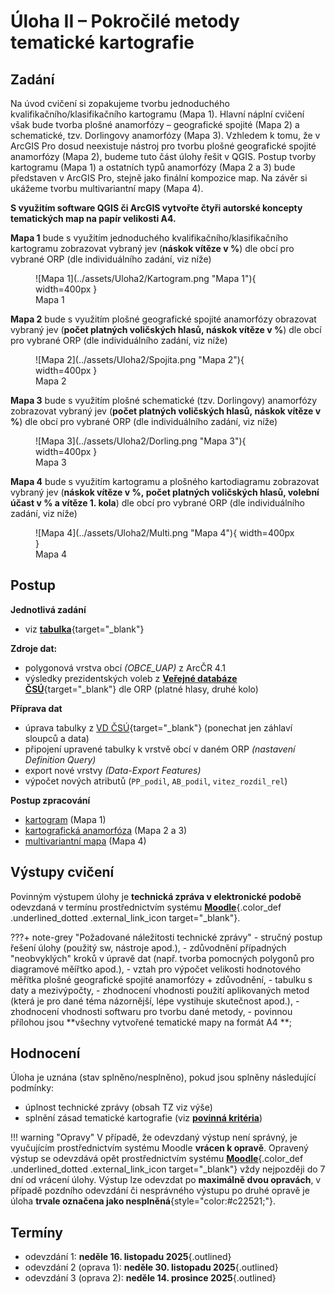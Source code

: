 # Úloha II – Pokročilé metody tematické kartografie

## Zadání 

Na úvod cvičení si zopakujeme tvorbu jednoduchého kvalifikačního/klasifikačního kartogramu (Mapa 1). Hlavní náplní cvičení však bude tvorba plošné anamorfózy – geografické spojité (Mapa 2) a schematické, tzv. Dorlingovy anamorfózy (Mapa 3). Vzhledem k tomu, že v ArcGIS Pro dosud neexistuje nástroj pro tvorbu plošné geografické spojité anamorfózy (Mapa 2), budeme tuto část úlohy řešit v QGIS. Postup tvorby kartogramu (Mapa 1) a ostatních typů anamorfózy (Mapa 2 a 3) bude představen v ArcGIS Pro, stejně jako finální kompozice map. Na závěr si ukážeme tvorbu multivariantní mapy (Mapa 4).

**S využitím software QGIS či ArcGIS vytvořte čtyři autorské koncepty tematických map na papír velikosti A4.**

**Mapa 1** bude s využitím jednoduchého kvalifikačního/klasifikačního kartogramu zobrazovat vybraný jev (**náskok vítěze v %**) dle obcí pro vybrané ORP (dle individuálního zadání, viz níže)

<figure markdown>
  ![Mapa 1](../assets/Uloha2/Kartogram.png "Mapa 1"){ width=400px }
  <figcaption>Mapa 1</figcaption>
</figure>

**Mapa 2** bude s využitím plošné geografické spojité anamorfózy obrazovat vybraný jev (**počet platných voličských hlasů, náskok vítěze v %**) dle obcí pro vybrané ORP (dle individuálního zadání, viz níže)

<figure markdown>
  ![Mapa 2](../assets/Uloha2/Spojita.png "Mapa 2"){ width=400px }
  <figcaption>Mapa 2</figcaption>
</figure>

**Mapa 3** bude s využitím plošné schematické (tzv. Dorlingovy) anamorfózy zobrazovat vybraný jev (**počet platných voličských hlasů, náskok vítěze v %**) dle obcí pro vybrané ORP (dle individuálního zadání, viz níže)

<figure markdown>
  ![Mapa 3](../assets/Uloha2/Dorling.png "Mapa 3"){ width=400px }
  <figcaption>Mapa 3</figcaption>
</figure>

**Mapa 4** bude s využitím kartogramu a plošného kartodiagramu zobrazovat vybraný jev (**náskok vítěze v %, počet platných voličských hlasů, volební účast v % a vítěze 1.  kola**) dle obcí pro vybrané ORP (dle individuálního zadání, viz níže)

<figure markdown>
  ![Mapa 4](../assets/Uloha2/Multi.png "Mapa 4"){ width=400px }
  <figcaption>Mapa 4</figcaption>
</figure>


## Postup

**Jednotlivá zadání**

-   viz [**tabulka**](https://docs.google.com/spreadsheets/d/1JDwojVnjUDCn3zh-XFYTTY4zu7iO2vEfEV0_wXXACT0/edit?gid=1292987354){target="_blank"}

**Zdroje dat:**

-   polygonová vrstva obcí *(OBCE_UAP)* z ArcČR 4.1
-   výsledky prezidentských voleb z [**Veřejné databáze ČSÚ**](https://vdb.czso.cz/vdbvo2/faces/cs/index.jsf?page=vystup-objekt-parametry&z=T&f=TABULKA&sp=A&skupId=5033&katalog=34015&pvo=VOLDPR202302-OB-OR&str=v103&v=v101__VOLKOLO__1059__1){target="_blank"} dle ORP (platné hlasy, druhé kolo)

**Příprava dat**

-   úprava tabulky z [VD ČSÚ](https://vdb.czso.cz/vdbvo2/faces/cs/index.jsf?page=vystup-objekt-parametry&z=T&f=TABULKA&sp=A&skupId=5033&katalog=34015&pvo=VOLDPR202302-OB-OR&str=v103&v=v101__VOLKOLO__1059__1){target="_blank"} (ponechat jen záhlaví sloupců a data) 
-   připojení upravené tabulky k vrstvě obcí v daném ORP *(nastavení Definition Query)*
-   export nové vrstvy *(Data-Export Features)*
-   výpočet nových atributů (`PP_podil`, `AB_podil`, `vitez_rozdil_rel`)

**Postup zpracování**

- [kartogram](https://k155cvut.github.io/kar2/kartogram/) (Mapa 1)
- [kartografická anamorfóza](https://k155cvut.github.io/kar3/advanced/#kartograficka-anamorfoza) (Mapa 2 a 3)
- [multivariantní mapa](https://k155cvut.github.io/kar3/advanced/#multivariantni-mapy) (Mapa 4)

## Výstupy cvičení
Povinným výstupem úlohy je __technická zpráva v elektronické podobě__ odevzdaná v termínu prostřednictvím systému [__Moodle__](https://moodle-vyuka.cvut.cz/mod/assign/view.php?id=399548){.color_def .underlined_dotted .external_link_icon target="_blank"}.

???+ note-grey "Požadované náležitosti technické zprávy"
    -   stručný postup řešení úlohy (použitý sw, nástroje apod.),
    -   zdůvodnění případných "neobvyklých" kroků v úpravě dat (např. tvorba pomocných polygonů pro diagramové měířtko apod.),
    -   vztah pro výpočet velikosti hodnotového měřítka plošné geografické spojité anamorfózy + zdůvodnění,
    -   tabulku s daty a mezivýpočty,
    -   zhodnocení vhodnosti použití aplikovaných metod (která je pro dané téma názornější, lépe vystihuje skutečnost apod.),
    -   zhodnocení vhodnosti softwaru pro tvorbu dané metody,
    -   povinnou přílohou jsou **všechny vytvořené tematické mapy na formát A4 **;

## Hodnocení
Úloha je uznána (stav splněno/nesplněno), pokud jsou splněny následující podmínky:

-   úplnost technické zprávy (obsah TZ viz výše)
-   splnění zásad tematické kartografie (viz [**povinná kritéria**](https://docs.google.com/spreadsheets/d/1JDwojVnjUDCn3zh-XFYTTY4zu7iO2vEfEV0_wXXACT0/edit?gid=0))

!!! warning "Opravy"
    V případě, že odevzdaný výstup není správný, je vyučujícím prostřednictvím systému Moodle __vrácen k opravě__. Opravený výstup se odevzdává opět prostřednictvím systému [__Moodle__](https://moodle-vyuka.cvut.cz/mod/assign/view.php?id=399548){.color_def .underlined_dotted .external_link_icon target="_blank"} vždy nejpozději do 7 dní od vrácení úlohy. Výstup lze odevzdat po __maximálně dvou opravách__, v případě pozdního odevzdání či nesprávného výstupu po druhé opravě je úloha __trvale označena jako nesplněná__{style="color:#c22521;"}.

## Termíny

- odevzdání 1: __neděle 16. listopadu 2025__{.outlined}
- odevzdání 2 (oprava 1): __neděle 30. listopadu 2025__{.outlined}
- odevzdání 3 (oprava 2): __neděle 14. prosince 2025__{.outlined}



    